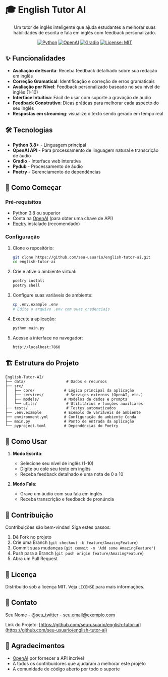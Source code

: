 # 🎓 English Tutor AI

<div align="center">
  <p>Um tutor de inglês inteligente que ajuda estudantes a melhorar suas habilidades de escrita e fala em inglês com feedback personalizado.</p>
  
  [![Python](https://img.shields.io/badge/Python-3.8+-blue.svg)](https://www.python.org/)
  [![OpenAI](https://img.shields.io/badge/OpenAI-API-412991.svg)](https://openai.com/)
  [![Gradio](https://img.shields.io/badge/Gradio-UI-FF4B4B.svg)](https://gradio.app/)
  [![License: MIT](https://img.shields.io/badge/License-MIT-yellow.svg)](https://opensource.org/licenses/MIT)
</div>

## ✨ Funcionalidades

- **Avaliação de Escrita**: Receba feedback detalhado sobre sua redação em inglês
- **Correção Gramatical**: Identificação e correção de erros gramaticais
- **Avaliação por Nível**: Feedback personalizado baseado no seu nível de inglês (1-10)
- **Interface Intuitiva**: Fácil de usar com suporte a gravação de áudio
- **Feedback Construtivo**: Dicas práticas para melhorar cada aspecto do seu inglês
- **Respostas em streaming**: visualize o texto sendo gerado em tempo real

## 🛠️ Tecnologias

- **Python 3.8+** - Linguagem principal
- **OpenAI API** - Para processamento de linguagem natural e transcrição de áudio
- **Gradio** - Interface web interativa
- **Pydub** - Processamento de áudio
- **Poetry** - Gerenciamento de dependências

## 🚀 Como Começar

### Pré-requisitos

- Python 3.8 ou superior
- Conta na [OpenAI](https://openai.com/) (para obter uma chave de API)
- [Poetry](https://python-poetry.org/) instalado (recomendado)

### Configuração

1. Clone o repositório:
   ```bash
   git clone https://github.com/seu-usuario/english-tutor-ai.git
   cd english-tutor-ai
   ```

2. Crie e ative o ambiente virtual:
   ```bash
   poetry install
   poetry shell
   ```

3. Configure suas variáveis de ambiente:
   ```bash
   cp .env.example .env
   # Edite o arquivo .env com suas credenciais
   ```

4. Execute a aplicação:
   ```bash
   python main.py
   ```

5. Acesse a interface no navegador:
   ```
   http://localhost:7860
   ```

## 🏗️ Estrutura do Projeto

```
English-Tutor-AI/
├── data/                  # Dados e recursos
├── src/
│   ├── core/             # Lógica principal da aplicação
│   ├── services/          # Serviços externos (OpenAI, etc.)
│   ├── models/           # Modelos de dados e prompts
│   └── utils/             # Utilitários e funções auxiliares
├── tests/                 # Testes automatizados
├── .env.example          # Exemplo de variáveis de ambiente
├── environment.yml       # Configuração do ambiente Conda
├── main.py               # Ponto de entrada da aplicação
└── pyproject.toml        # Dependências do Poetry
```

## 📝 Como Usar

1. **Modo Escrita**:
   - Selecione seu nível de inglês (1-10)
   - Digite ou cole seu texto em inglês
   - Receba feedback detalhado e uma nota de 0 a 10

2. **Modo Fala**:
   - Grave um áudio com sua fala em inglês
   - Receba transcrição e feedback de pronúncia

## 🤝 Contribuição

Contribuições são bem-vindas! Siga estes passos:

1. Dê Fork no projeto
2. Crie uma Branch (`git checkout -b feature/AmazingFeature`)
3. Commit suas mudanças (`git commit -m 'Add some AmazingFeature'`)
4. Push para a Branch (`git push origin feature/AmazingFeature`)
5. Abra um Pull Request

## 📄 Licença

Distribuído sob a licença MIT. Veja `LICENSE` para mais informações.

## 📧 Contato

Seu Nome - [@seu_twitter](https://twitter.com/seu_twitter) - seu.email@exemplo.com

Link do Projeto: [https://github.com/seu-usuario/english-tutor-ai](https://github.com/seu-usuario/english-tutor-ai)

## 🙏 Agradecimentos

- [OpenAI](https://openai.com/) por fornecer a API incrível
- A todos os contribuidores que ajudaram a melhorar este projeto
- A comunidade de código aberto por todo o suporte
